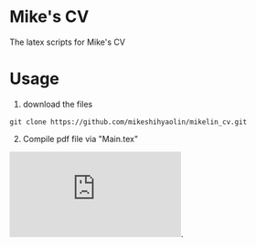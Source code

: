 # Mike's CV 
The latex scripts for Mike's CV

# Usage
1. download the files
```
git clone https://github.com/mikeshihyaolin/mikelin_cv.git
```
2. Compile pdf file via "Main.tex"

<!-- ![](mike_lin_cv.pdf) -->
![mike_lin_cv.pdf](https://github.com/mikeshihyaolin/mikelin_cv/blob/master/mike_lin_cv.pdf).

